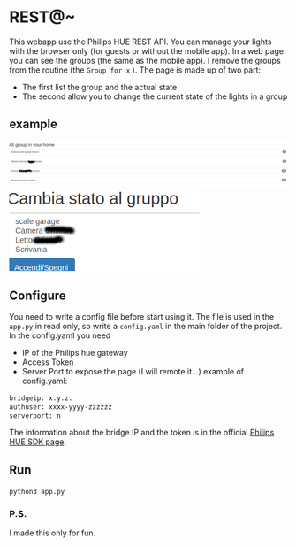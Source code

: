 # REST@~

This webapp use the Philips HUE REST API. 
You can manage your lights with the browser only (for guests or without the mobile app). 
In a web page you can see the groups (the same as the mobile app). I remove the groups from the routine (the `Group for x` ).
The page is made up of two part:
* The first list the group and the actual state
* The second allow you to change the current state of the lights in a group 
## example
![img1](./images/img1.png)
![img2](./images/img2.png)
## Configure
You need to write a config file before start using it.
The file is used in the `app.py` in read only, so write a `config.yaml` in the main folder of the project.<br>
In the config.yaml you need
* IP of the Philips hue gateway 
* Access Token 
* Server Port to expose the page (I will remote it...)
example of config.yaml:
```
bridgeip: x.y.z.
authuser: xxxx-yyyy-zzzzzz
serverport: n
```
The information about the bridge IP and the token is in the official [Philips HUE SDK page](https://developers.meethue.com/develop/get-started-2/): 

## Run
`python3 app.py`

### P.S.
I made this only for fun. <br>